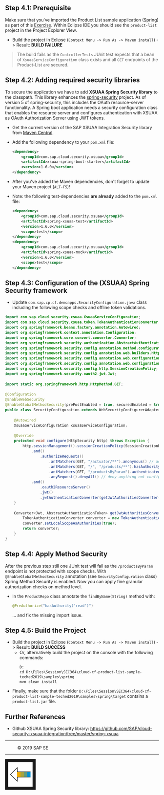 ## Step 4.1: Prerequisite
Make sure that you've imported the Product List sample application (Spring) as part of this [Exercise](/exercises/02_clone/README.md).
Within Eclipse IDE you should see the `product-list` project in the Project Explorer View.

* Build the project in Eclipse (`Context Menu -> Run As -> Maven install`) -> Result: **BUILD FAILURE**

> The build fails as the `ControllerTests` JUnit test expects that a bean of `XsuaaServiceConfiguration` class exists and all `GET` endpoints of the Product-List are secured.   

## Step 4.2: Adding required security libraries

To secure the application we have to add **XSUAA Spring Security library** to the classpath. 
This library enhances the [spring-security](https://github.com/spring-projects/spring-security/) project. As of version 5 of spring-security, this includes the OAuth resource-server functionality. 
A Spring boot application needs a security configuration class that enables the resource server and configures authentication with XSUAA as OAuth Authorization Server using JWT tokens.


* Get the current version of the SAP XSUAA Integration Security library from [Maven Central](https://search.maven.org/search?q=com.sap.cloud.security).
* Add the following dependency to your `pom.xml` file:

    ```xml
    <dependency>
        <groupId>com.sap.cloud.security.xsuaa</groupId>
        <artifactId>xsuaa-spring-boot-starter</artifactId>
        <version>1.6.0</version>
    </dependency>
    ```
* After you've added the Maven dependencies, don't forget to update your Maven project (`ALT-F5`)! 
* Note: the following test-dependencies __are already__ added to the `pom.xml` file:

    ```xml
    <dependency>
        <groupId>com.sap.cloud.security.xsuaa</groupId>
        <artifactId>spring-xsuaa-test</artifactId>
        <version>1.6.0</version>
        <scope>test</scope>
    </dependency>
    <dependency>
        <groupId>com.sap.cloud.security.xsuaa</groupId>
        <artifactId>spring-xsuaa-mock</artifactId>
        <version>1.6.0</version>
        <scope>test</scope>
    </dependency>
    ```


## Step 4.3: Configuration of the (XSUAA) Spring Security framework

* Update `com.sap.cp.cf.demoapps.SecurityConfiguration.java` class including the following scope checks and offline token validations.

```java
import com.sap.cloud.security.xsuaa.XsuaaServiceConfiguration;
import com.sap.cloud.security.xsuaa.token.TokenAuthenticationConverter;
import org.springframework.beans.factory.annotation.Autowired;
import org.springframework.context.annotation.Configuration;
import org.springframework.core.convert.converter.Converter;
import org.springframework.security.authentication.AbstractAuthenticationToken;
import org.springframework.security.config.annotation.method.configuration.EnableGlobalMethodSecurity;
import org.springframework.security.config.annotation.web.builders.HttpSecurity;
import org.springframework.security.config.annotation.web.configuration.EnableWebSecurity;
import org.springframework.security.config.annotation.web.configuration.WebSecurityConfigurerAdapter;
import org.springframework.security.config.http.SessionCreationPolicy;
import org.springframework.security.oauth2.jwt.Jwt;

import static org.springframework.http.HttpMethod.GET;

@Configuration
@EnableWebSecurity
@EnableGlobalMethodSecurity(prePostEnabled = true, securedEnabled = true, jsr250Enabled = true)
public class SecurityConfiguration extends WebSecurityConfigurerAdapter {

    @Autowired
    XsuaaServiceConfiguration xsuaaServiceConfiguration;

    @Override
    protected void configure(HttpSecurity http) throws Exception {
        http.sessionManagement().sessionCreationPolicy(SessionCreationPolicy.NEVER)
            .and()
                .authorizeRequests()
                    .antMatchers(GET, "/actuator/**").anonymous() // accepts unauthenticated user (w/o JWT)
                    .antMatchers(GET, "/", "/products/**").hasAuthority("read") // scope check
                    .antMatchers(GET, "/productsByParam").authenticated()  // find scope check in ProductRepo using @PreAuthorize
                    .anyRequest().denyAll() // deny anything not configured above
            .and()
                .oauth2ResourceServer()
                .jwt()
                .jwtAuthenticationConverter(getJwtAuthoritiesConverter());
    }

    Converter<Jwt, AbstractAuthenticationToken> getJwtAuthoritiesConverter() {
        TokenAuthenticationConverter converter = new TokenAuthenticationConverter(xsuaaServiceConfiguration);
        converter.setLocalScopeAsAuthorities(true);
        return converter;
    }
}
```

## Step 4.4: Apply Method Security

After the previous step still one JUnit test will fail as the `/productsByParam` endpoint is not protected with scope checks.
With `@EnableGlobalMethodSecurity` annotation (see `SecurityConfiguration` class) Spring Method Security is enabled. Now you can apply fine granular authorization checks on method level. 

* In the `ProductRepo` class annotate the `findByName(String)` method with:
    ```java
    @PreAuthorize("hasAuthority('read')")
    ```  
  ... and fix the missing import issue.

## Step 4.5: Build the Project
* Build the project in Eclipse (`Context Menu -> Run As -> Maven install`) -> Result: **BUILD SUCCESS**
  * Or, alternatively build the project on the console with the following commands:
    ```
    D:
    cd D:\Files\Session\SEC364\cloud-cf-product-list-sample-teched2019\samples\spring
    mvn clean install
    ```
* Finally, make sure that the folder `D:\Files\Session\SEC364\cloud-cf-product-list-sample-teched2019\samples\spring\target` contains a `product-list.jar` file. 

## Further References
- Github XSUAA Spring Security library: https://github.com/SAP/cloud-security-xsuaa-integration/tree/master/spring-xsuaa

***
<dl>
  <dd>
  <div class="footer">&copy; 2019 SAP SE</div>
  </dd>
</dl>
<hr>
<a href="/exercises/09_secure/README.md#step-5-deploy-approuter-and-application-to-cloud-foundry">
  <img src="/img/arrow_left.png" height="80" border="10" align="left" alt="Continue Exercise" title="Continue Exercise: Secure application">
</a>

